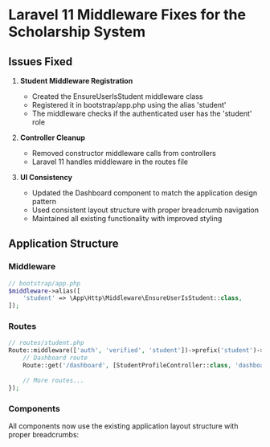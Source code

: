 # Laravel 11 Middleware Fixes for the Scholarship System

## Issues Fixed

1. **Student Middleware Registration**
   - Created the EnsureUserIsStudent middleware class
   - Registered it in bootstrap/app.php using the alias 'student'
   - The middleware checks if the authenticated user has the 'student' role

2. **Controller Cleanup**
   - Removed constructor middleware calls from controllers
   - Laravel 11 handles middleware in the routes file

3. **UI Consistency**
   - Updated the Dashboard component to match the application design pattern
   - Used consistent layout structure with proper breadcrumb navigation
   - Maintained all existing functionality with improved styling

## Application Structure

### Middleware

```php
// bootstrap/app.php
$middleware->alias([
    'student' => \App\Http\Middleware\EnsureUserIsStudent::class,
]);
```

### Routes

```php
// routes/student.php
Route::middleware(['auth', 'verified', 'student'])->prefix('student')->name('student.')->group(function () {
    // Dashboard route
    Route::get('/dashboard', [StudentProfileController::class, 'dashboard'])->name('dashboard');
    
    // More routes...
});
```

### Components

All components now use the existing application layout structure with proper breadcrumbs:
